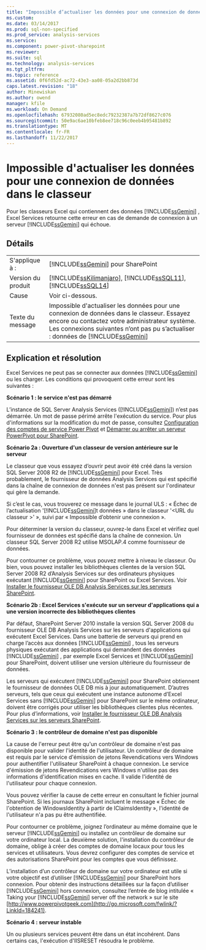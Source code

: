 ```yaml
---
title: "Impossible d’actualiser les données pour une connexion de données dans le classeur | Documents Microsoft"
ms.custom: 
ms.date: 03/14/2017
ms.prod: sql-non-specified
ms.prod_service: analysis-services
ms.service: 
ms.component: power-pivot-sharepoint
ms.reviewer: 
ms.suite: sql
ms.technology: analysis-services
ms.tgt_pltfrm: 
ms.topic: reference
ms.assetid: 0f6fd52d-ac72-43e3-aa08-05a2d2bb873d
caps.latest.revision: "18"
author: Minewiskan
ms.author: owend
manager: kfile
ms.workload: On Demand
ms.openlocfilehash: 67932080ad5ec8edc79232387a7b72df8627c076
ms.sourcegitcommit: 50e9ac6ae10bfeb8ee718c96c0eeb4b95481b892
ms.translationtype: MT
ms.contentlocale: fr-FR
ms.lasthandoff: 11/22/2017
---
```

# <a name="unable-to-refresh-data-for-a-data-connection-in-the-workbook"></a>Impossible d'actualiser les données pour une connexion de données dans le classeur
  Pour les classeurs Excel qui contiennent des données [!INCLUDE[ssGemini](../../includes/ssgemini-md.md)] , Excel Services retourne cette erreur en cas de demande de connexion à un serveur [!INCLUDE[ssGemini](../../includes/ssgemini-md.md)] qui échoue.  
  
## <a name="details"></a>Détails  
  
|||  
|-|-|  
|S'applique à :|[!INCLUDE[ssGemini](../../includes/ssgemini-md.md)] pour SharePoint|  
|Version du produit|[!INCLUDE[ssKilimanjaro](../../includes/sskilimanjaro-md.md)], [!INCLUDE[ssSQL11](../../includes/sssql11-md.md)], [!INCLUDE[ssSQL14](../../includes/sssql14-md.md)]|  
|Cause|Voir ci-dessous.|  
|Texte du message|Impossible d'actualiser les données pour une connexion de données dans le classeur. Essayez encore ou contactez votre administrateur système. Les connexions suivantes n’ont pas pu s’actualiser : données de [!INCLUDE[ssGemini](../../includes/ssgemini-md.md)]|  
  
## <a name="explanation-and-resolution"></a>Explication et résolution  
 Excel Services ne peut pas se connecter aux données [!INCLUDE[ssGemini](../../includes/ssgemini-md.md)] ou les charger. Les conditions qui provoquent cette erreur sont les suivantes :  
  
 **Scénario 1 : le service n'est pas démarré**  
  
 L’instance de SQL Server Analysis Services ([!INCLUDE[ssGemini](../../includes/ssgemini-md.md)]) n’est pas démarrée. Un mot de passe périmé arrête l'exécution du service. Pour plus d'informations sur la modification du mot de passe, consultez [Configuration des comptes de service Power Pivot](../../analysis-services/power-pivot-sharepoint/configure-power-pivot-service-accounts.md) et [Démarrer ou arrêter un serveur PowerPivot pour SharePoint](../../analysis-services/power-pivot-sharepoint/start-or-stop-a-power-pivot-for-sharepoint-server.md).  
  
 **Scénario 2a : Ouverture d'un classeur de version antérieure sur le serveur**  
  
 Le classeur que vous essayez d’ouvrir peut avoir été créé dans la version SQL Server 2008 R2 de [!INCLUDE[ssGemini](../../includes/ssgemini-md.md)] pour Excel. Très probablement, le fournisseur de données Analysis Services qui est spécifié dans la chaîne de connexion de données n'est pas présent sur l'ordinateur qui gère la demande.  
  
 Si c’est le cas, vous trouverez ce message dans le journal ULS : « Échec de l’actualisation '[!INCLUDE[ssGemini](../../includes/ssgemini-md.md)]t données » dans le classeur '\<URL du classeur >' », suivi par « Impossible d’obtenir une connexion ».  
  
 Pour déterminer la version du classeur, ouvrez-le dans Excel et vérifiez quel fournisseur de données est spécifié dans la chaîne de connexion. Un classeur SQL Server 2008 R2 utilise MSOLAP.4 comme fournisseur de données.  
  
 Pour contourner ce problème, vous pouvez mettre à niveau le classeur. Ou bien, vous pouvez installer les bibliothèques clientes de la version SQL Server 2008 R2 d’Analysis Services sur des ordinateurs physiques exécutant [!INCLUDE[ssGemini](../../includes/ssgemini-md.md)] pour SharePoint ou Excel Services. Voir [Installer le fournisseur OLE DB Analysis Services sur les serveurs SharePoint](http://msdn.microsoft.com/en-us/2c62daf9-1f2d-4508-a497-af62360ee859).  
  
 **Scénario 2b : Excel Services s'exécute sur un serveur d'applications qui a une version incorrecte des bibliothèques clientes**  
  
 Par défaut, SharePoint Server 2010 installe la version SQL Server 2008 du fournisseur OLE DB Analysis Services sur les serveurs d'applications qui exécutent Excel Services. Dans une batterie de serveurs qui prend en charge l’accès aux données [!INCLUDE[ssGemini](../../includes/ssgemini-md.md)] , tous les serveurs physiques exécutant des applications qui demandent des données [!INCLUDE[ssGemini](../../includes/ssgemini-md.md)] , par exemple Excel Services et [!INCLUDE[ssGemini](../../includes/ssgemini-md.md)] pour SharePoint, doivent utiliser une version ultérieure du fournisseur de données.  
  
 Les serveurs qui exécutent [!INCLUDE[ssGemini](../../includes/ssgemini-md.md)] pour SharePoint obtiennent le fournisseur de données OLE DB mis à jour automatiquement. D’autres serveurs, tels que ceux qui exécutent une instance autonome d’Excel Services sans [!INCLUDE[ssGemini](../../includes/ssgemini-md.md)] pour SharePoint sur le même ordinateur, doivent être corrigés pour utiliser les bibliothèques clientes plus récentes. Pour plus d’informations, voir [Installer le fournisseur OLE DB Analysis Services sur les serveurs SharePoint](http://msdn.microsoft.com/en-us/2c62daf9-1f2d-4508-a497-af62360ee859).  
  
 **Scénario 3 : le contrôleur de domaine n'est pas disponible**  
  
 La cause de l'erreur peut être qu'un contrôleur de domaine n'est pas disponible pour valider l'identité de l'utilisateur. Un contrôleur de domaine est requis par le service d'émission de jetons Revendications vers Windows pour authentifier l'utilisateur SharePoint à chaque connexion. Le service d'émission de jetons Revendications vers Windows n'utilise pas des informations d'identification mises en cache. Il valide l'identité de l'utilisateur pour chaque connexion.  
  
 Vous pouvez vérifier la cause de cette erreur en consultant le fichier journal SharePoint. Si les journaux SharePoint incluent le message « Échec de l'obtention de WindowsIdentity à partir de IClaimsIdentity », l'identité de l'utilisateur n'a pas pu être authentifiée.  
  
 Pour contourner ce problème, joignez l’ordinateur au même domaine que le serveur [!INCLUDE[ssGemini](../../includes/ssgemini-md.md)] ou installez un contrôleur de domaine sur votre ordinateur local. La deuxième solution, l'installation du contrôleur de domaine, oblige à créer des comptes de domaine locaux pour tous les services et utilisateurs. Vous devrez configurer des comptes de service et des autorisations SharePoint pour les comptes que vous définissez.  
  
 L’installation d’un contrôleur de domaine sur votre ordinateur est utile si votre objectif est d’utiliser [!INCLUDE[ssGemini](../../includes/ssgemini-md.md)] pour SharePoint hors connexion. Pour obtenir des instructions détaillées sur la façon d’utiliser [!INCLUDE[ssGemini](../../includes/ssgemini-md.md)] hors connexion, consultez l’entrée de blog intitulée « Taking your [!INCLUDE[ssGemini](../../includes/ssgemini-md.md)] server off the network » sur le site [http://www.powerpivotgeek.com](http://go.microsoft.com/fwlink/?LinkId=184241).  
  
 **Scénario 4 : serveur instable**  
  
 Un ou plusieurs services peuvent être dans un état incohérent. Dans certains cas, l'exécution d'IISRESET résoudra le problème.  
  
  
